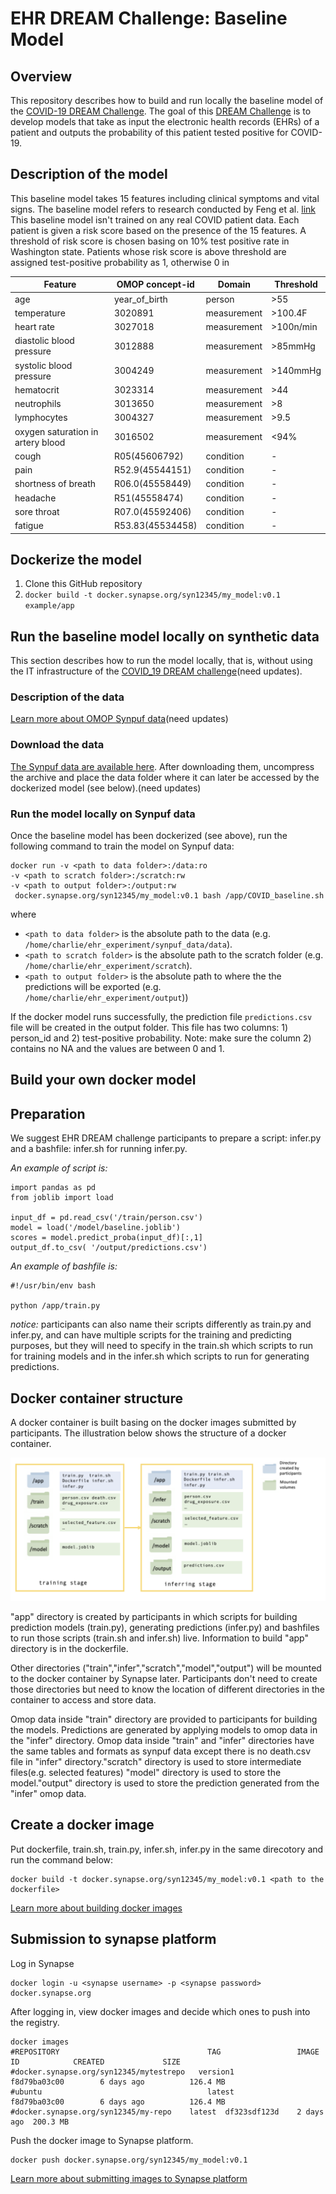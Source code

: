 # EHR DREAM Challenge: Baseline Model
## Overview
This repository describes how to build and run locally the
baseline model of the [COVID-19 DREAM Challenge](https://www.synapse.org/#!Synapse:syn18404605). The goal of this [DREAM Challenge](http://dreamchallenges.org/) is to develop models that take as input the electronic health records (EHRs) of a patient and outputs the probability of this patient tested positive for COVID-19.

## Description of the model
This baseline model takes 15 features including clinical symptoms and vital signs. The baseline model refers to research conducted by Feng et al. [link](https://www.medrxiv.org/content/10.1101/2020.03.19.20039099v1)
This baseline model isn't trained on any real COVID patient data. Each patient is given a risk score based on the presence of the 15 features. A threshold of risk score is chosen basing on 10% test positive rate in Washington state. Patients whose risk score is above threshold are assigned test-positive probability as 1, otherwise 0 in

| Feature|OMOP concept-id|Domain|Threshold|
|-|-|-|-|
|age|year_of_birth|person|>55|
|temperature|3020891|measurement|>100.4F|
|heart rate|3027018|measurement|>100n/min|
|diastolic blood pressure|3012888|measurement|>85mmHg|
|systolic blood pressure|3004249|measurement|>140mmHg|
|hematocrit|3023314|measurement|>44|
|neutrophils|3013650|measurement|>8|
|lymphocytes|3004327|measurement|>9.5|
|oxygen saturation in artery blood|3016502|measurement|<94%|
|cough|R05(45606792)|condition|-|
|pain|R52.9(45544151)|condition|-|
|shortness of breath|R06.0(45558449)|condition|-|
|headache|R51(45558474)|condition|-|
|sore throat|R07.0(45592406)|condition|-|
|fatigue|R53.83(45534458)|condition|-|


## Dockerize the model

1. Clone this GitHub repository
2. `docker build -t docker.synapse.org/syn12345/my_model:v0.1 example/app`

## Run the baseline model locally on synthetic data
This section describes how to run the model locally, that is, without using the IT infrastructure of the [COVID_19 DREAM challenge](https://www.synapse.org/#!Synapse:syn18404605)(need updates).

### Description of the data
[Learn more about OMOP Synpuf data](https://www.synapse.org/#!Synapse:syn18405992/wiki/594233)(need updates)

### Download the data
[The Synpuf data are available here](https://www.synapse.org/#!Synapse:syn20685954). After downloading them, uncompress the archive and place the data folder where it can later be accessed by the dockerized model (see below).(need updates)

### Run the model locally on Synpuf data
Once the baseline model has been dockerized (see above), run the following command to train the model on Synpuf data:

```
docker run -v <path to data folder>:/data:ro
-v <path to scratch folder>:/scratch:rw
-v <path to output folder>:/output:rw
 docker.synapse.org/syn12345/my_model:v0.1 bash /app/COVID_baseline.sh
```

where

- `<path to data folder>` is the absolute path to the data (e.g. `/home/charlie/ehr_experiment/synpuf_data/data`).
- `<path to scratch folder>` is the absolute path to the scratch folder (e.g. `/home/charlie/ehr_experiment/scratch`).
- `<path to output folder>` is the absolute path to where the  the predictions will be exported (e.g. `/home/charlie/ehr_experiment/output`))





If the docker model runs successfully, the prediction file `predictions.csv` file will be created in the output folder. This file has two columns: 1) person_id and 2) test-positive probability. Note: make sure the column 2) contains no NA and the values are between 0 and 1.


## Build your own docker model  


## Preparation
We suggest EHR DREAM challenge participants to prepare a script: infer.py and a bashfile: infer.sh for running  infer.py.

*An example of script is:*
```
import pandas as pd
from joblib import load

input_df = pd.read_csv('/train/person.csv')
model = load('/model/baseline.joblib')
scores = model.predict_proba(input_df)[:,1]
output_df.to_csv( '/output/predictions.csv')

```


*An example of bashfile is:*
```
#!/usr/bin/env bash

python /app/train.py

```
*notice:* participants can also name their scripts differently as train.py and infer.py, and can have multiple scripts for the training and predicting purposes, but they will need to specify in the train.sh which scripts to run for training models and in the infer.sh which scripts to run for generating predictions.

## Docker container structure

A docker container is built basing on the docker images submitted by participants. The illustration below shows the structure of a docker container.

![docker container structure](./pics/docker_container_structure.png)


"app" directory is created by participants in which scripts for building prediction models (train.py), generating predictions (infer.py) and bashfiles to run those scripts (train.sh and infer.sh) live. Information to build "app" directory is in the dockerfile.

Other directories ("train","infer","scratch","model","output") will be mounted to the docker container by Synapse later. Participants don't need to create those directories but need to know the location of different directories in the container to access and store data.

Omop data inside "train" directory are provided to participants for building the models. Predictions are generated by applying models to omop data in the "infer" directory.  Omop data inside "train" and "infer" directories have the same tables and formats as synpuf data except there is no death.csv file  in "infer" directory."scratch" directory is used to store intermediate files(e.g. selected features)
"model" directory is used to store the model."output" directory is used to store the prediction generated from the "infer" omop data.


## Create a docker image
Put dockerfile, train.sh, train.py, infer.sh, infer.py in the same direcotory and run the command below:
```
docker build -t docker.synapse.org/syn12345/my_model:v0.1 <path to the dockerfile>
```
[Learn more about building docker images](https://docs.docker.com/get-started/)
## Submission to synapse platform
Log in Synapse
```
docker login -u <synapse username> -p <synapse password> docker.synapse.org
```
After logging in, view docker images and decide which ones to push into the registry.
```
docker images
#REPOSITORY                                 TAG                 IMAGE ID            CREATED             SIZE
#docker.synapse.org/syn12345/mytestrepo   version1            f8d79ba03c00        6 days ago          126.4 MB
#ubuntu                                     latest              f8d79ba03c00        6 days ago          126.4 MB
#docker.synapse.org/syn12345/my-repo	latest	df323sdf123d	2 days ago	200.3 MB
```
Push the docker image to Synapse platform.
```
docker push docker.synapse.org/syn12345/my_model:v0.1
```
[Learn more about submitting images to Synapse platform](https://docs.synapse.org/articles/docker.html)
